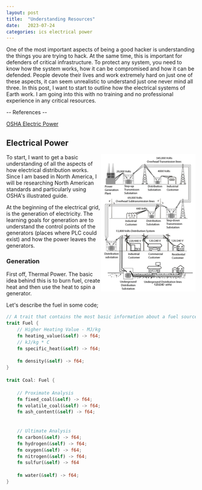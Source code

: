 ```yaml
---
layout: post
title:  "Understanding Resources"
date:   2023-07-24
categories: ics electrical power 
---
```



One of the most important aspects of being a good hacker is understanding the things you are trying to hack. At the same time, this is important for defenders of critical infrastructure. To protect any system, you need to know how the system works, how it can be compromised and how it can be defended. People devote their lives and work extremely hard on just one of these aspects, it can seem unrealistic to understand just one never mind all three. In this post, I want to start to outline how the electrical systems of Earth work. I am going into this with no training and no professional experience in any critical resources.


-- References --

[OSHA Electric Power](https://www.osha.gov/etools/electric-power/illustrated-glossary/distribution-system)



## Electrical Power



<img style="float: right; width: 50%;" src="/assets/img/osha-electrical-image.png">

To start, I want to get a basic understanding of all the aspects of how electrical distribution works. Since I am based in North America, I will be researching North American standards and particularly using OSHA's illustrated guide. 

At the beginning of the electrical grid, is the generation of electricity. The learning goals for generation are to understand the control points of the generators (places where PLC could exist) and how the power leaves the generators.

### Generation

First off, Thermal Power. The basic idea behind this is to burn fuel, create heat and then use the heat to spin a generator. 

Let's describe the fuel in some code;

```rust
// A trait that contains the most basic information about a fuel source.
trait Fuel {
    // Higher Heating Value - MJ/kg
    fn heating_value(&self) -> f64;
    // kJ/kg * C
    fn specific_heat(&self) -> f64;

    fn density(&self) -> f64;
}

trait Coal: Fuel {

    // Proximate Analysis
    fn fixed_coal(&self) -> f64;
    fn volatile_coal(&self) -> f64;
    fn ash_content(&self) -> f64;


    // Ultimate Analysis
    fn carbon(&self) -> f64;
    fn hydrogen(&self) -> f64;
    fn oxygen(&self) -> f64;
    fn nitrogen(&self) -> f64;
    fn sulfur(&self) -> f64

    fn water(&self) -> f64;
}
```